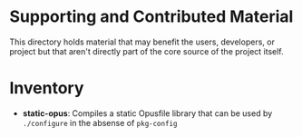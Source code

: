 Supporting and Contributed Material
===

This directory holds material that may benefit the users, developers, or
project but that aren't directly part of the core source of the project
itself.

Inventory
====

- **static-opus**: Compiles a static Opusfile library that can be used
by `./configure` in the absense of `pkg-config`

